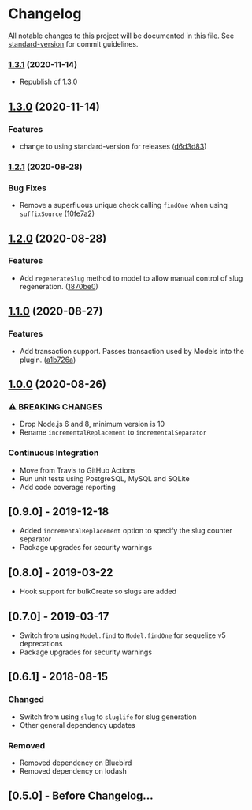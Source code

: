 # Changelog

All notable changes to this project will be documented in this file. See [standard-version](https://github.com/conventional-changelog/standard-version) for commit guidelines.

### [1.3.1](https://github.com/jarrodconnolly/sequelize-slugify/compare/v1.3.0...v1.3.1) (2020-11-14)

* Republish of 1.3.0

## [1.3.0](https://github.com/jarrodconnolly/sequelize-slugify/compare/v1.2.1...v1.3.0) (2020-11-14)


### Features

* change to using standard-version for releases ([d6d3d83](https://github.com/jarrodconnolly/sequelize-slugify/commit/d6d3d83eaddd92e18043374c8e3ddfe438a5e6ad))

### [1.2.1](https://github.com/jarrodconnolly/sequelize-slugify/compare/v1.2.0...v1.2.1) (2020-08-28)


### Bug Fixes

* Remove a superfluous unique check calling `findOne` when using `suffixSource` ([10fe7a2](https://github.com/jarrodconnolly/sequelize-slugify/commit/10fe7a24a6149b3510f85135b2023b3b4e62e6f1))

## [1.2.0](https://github.com/jarrodconnolly/sequelize-slugify/compare/v1.1.0...v1.2.0) (2020-08-28)


### Features

* Add `regenerateSlug` method to model to allow manual control of slug regeneration. ([1870be0](https://github.com/jarrodconnolly/sequelize-slugify/commit/1870be0dec7f401f8a079d30b76099f67fb6e8e9))

## [1.1.0](https://github.com/jarrodconnolly/sequelize-slugify/compare/v1.0.0...v1.1.0) (2020-08-27)


### Features

* Add transaction support. Passes transaction used by Models into the plugin. ([a1b726a](https://github.com/jarrodconnolly/sequelize-slugify/commit/a1b726a18c6053b398662b20e2f9f134186a39ce))

## [1.0.0](https://github.com/jarrodconnolly/sequelize-slugify/compare/v0.9.1...v1.0.0) (2020-08-26)


### ⚠ BREAKING CHANGES

* Drop Node.js 6 and 8, minimum version is 10
* Rename `incrementalReplacement` to `incrementalSeparator`

### Continuous Integration

* Move from Travis to GitHub Actions
* Run unit tests using PostgreSQL, MySQL and SQLite
* Add code coverage reporting

## [0.9.0] - 2019-12-18
- Added `incrementalReplacement` option to specify the slug counter separator
- Package upgrades for security warnings

## [0.8.0] - 2019-03-22
- Hook support for bulkCreate so slugs are added

## [0.7.0] - 2019-03-17
- Switch from using `Model.find` to `Model.findOne` for sequelize v5 deprecations
- Package upgrades for security warnings


## [0.6.1] - 2018-08-15

### Changed
- Switch from using `slug` to `sluglife` for slug generation
- Other general dependency updates

### Removed
- Removed dependency on Bluebird
- Removed dependency on lodash


## [0.5.0] - Before Changelog...
